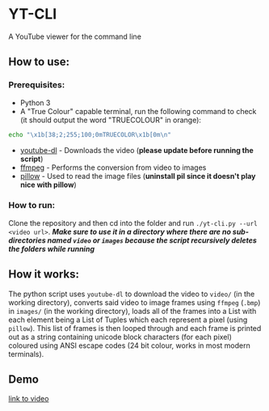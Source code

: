 # YT-CLI

A YouTube viewer for the command line

## How to use:

### Prerequisites:

- Python 3
- A "True Colour" capable terminal, run the following command to check (it should output the word "TRUECOLOUR" in orange):

```sh
echo "\x1b[38;2;255;100;0mTRUECOLOR\x1b[0m\n"
```

- [youtube-dl](https://github.com/ytdl-org/youtube-dl#installation) - Downloads the video (**please update before running the script**)
- [ffmpeg](https://ffmpeg.org/download.html) - Performs the conversion from video to images
- [pillow](https://pillow.readthedocs.io/en/stable/installation.html) - Used to read the image files (**uninstall pil since it doesn't play nice with pillow**)

### How to run:

Clone the repository and then cd into the folder and run `./yt-cli.py --url <video url>`. _**Make sure to use it in a directory where there are no sub-directories named `video` or `images` because the script recursively deletes the folders while running**_

## How it works:

The python script uses `youtube-dl` to download the video to `video/` (in the working directory), converts said video to image frames using `ffmpeg` (`.bmp`) in `images/` (in the working directory), loads all of the frames into a List with each element being a List of Tuples which each represent a pixel (using `pillow`). This list of frames is then looped through and each frame is printed out as a string containing unicode block characters (for each pixel) coloured using ANSI escape codes (24 bit colour, works in most modern terminals).

## Demo

[link to video](https://user-images.githubusercontent.com/20072738/114243090-e82d9900-9983-11eb-96f4-aa15d5a29216.mp4)
